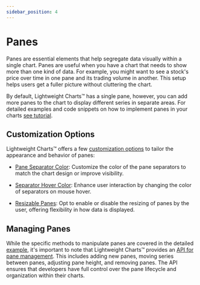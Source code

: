 ```yaml
---
sidebar_position: 4
---
```


# Panes

Panes are essential elements that help segregate data visually within a single chart.
Panes are useful when you have a chart that needs to show more than one kind of data. For example, you might want to see a stock's price over time in one pane and its trading volume in another. This setup helps users get a fuller picture without cluttering the chart.

By default, Lightweight Charts™ has a single pane, however, you can add more panes to the chart to display different series in separate areas. For detailed examples and code snippets on how to implement panes in your charts [see tutorial](/tutorials/how_to/panes).

## Customization Options

Lightweight Charts™ offers a few [customization options](/api/interfaces/LayoutPanesOptions.md) to tailor the appearance and behavior of panes:

- [Pane Separator Color](/api/interfaces/LayoutPanesOptions.md#separatorcolor): Customize the color of the pane separators to match the chart design or improve visibility.

- [Separator Hover Color](/api/interfaces/LayoutPanesOptions.md#separatorhovercolor): Enhance user interaction by changing the color of separators on mouse hover.

- [Resizable Panes](/api/interfaces/LayoutPanesOptions.md#enableresize): Opt to enable or disable the resizing of panes by the user, offering flexibility in how data is displayed.

## Managing Panes

While the specific methods to manipulate panes are covered in the detailed [example](/tutorials/how_to/panes), it's important to note that Lightweight Charts™ provides an [API for pane management](/api/interfaces/IPaneApi.md). This includes adding new panes, moving series between panes, adjusting pane height, and removing panes. The API ensures that developers have full control over the pane lifecycle and organization within their charts.
